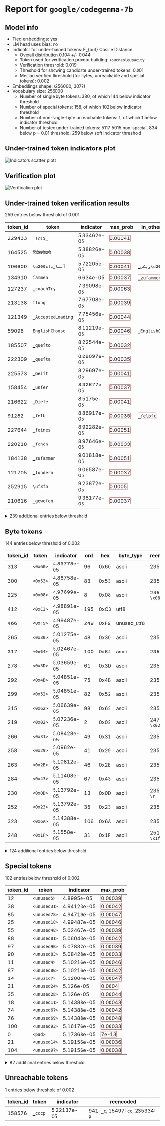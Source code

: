 # Report for `google/codegemma-7b`

## Model info

* Tied embeddings: yes
* LM head uses bias: no
* Indicator for under-trained tokens: E_{out} Cosine Distance
  * Overall distribution 0.104 +/- 0.044
  * Token used for verification prompt building: `TouchableOpacity`
  * Verification threshold: 0.019
  * Threshold for showing candidate under-trained tokens: 0.001
  * Median verified threshold (for bytes, unreachable and special tokens): 0.002
* Embeddings shape: (256000, 3072)
* Vocabulary size: 256000
  * Number of single byte tokens: 380, of which 144 below indicator threshold
  * Number of special tokens: 158, of which 102 below indicator threshold
  * Number of non-single-byte unreachable tokens: 1, of which 1 below indicator threshold
  * Number of tested under-trained tokens: 5117, 5015 non-special, 834 below p = 0.01 threshold, 259 below soft indicator threshold

## Under-trained token indicators plot
![Indicators scatter plots](../indicators_pairplot_byid/google_codegemma_7b.png)

## Verification plot
![Verification plot](../verifications_scatterplot/google_codegemma_7b.png)

## Under-trained token verification results
259 entries below threshold of 0.001

|   token_id | token                        |   indicator | max_prob                                                         | in_other_tokens                                                                |
|------------|------------------------------|-------------|------------------------------------------------------------------|--------------------------------------------------------------------------------|
|     229433 | ````` ^(@)$_ `````           | 5.33462e-05 | <span style='border: 1px solid rgb(169, 68, 66);'>0.00041</span> |                                                                                |
|     164525 | ````` हिंदीखरीदारी `````           | 5.38826e-05 | <span style='border: 1px solid rgb(169, 68, 66);'>0.00038</span> |                                                                                |
|     196609 | ````` \u200cآمباردا `````    | 5.72205e-05 | <span style='border: 1px solid rgb(169, 68, 66);'>0.00041</span> | ````` ▁ویکی\u200cآمباردا `````                                                 |
|     134910 | ````` ſammen `````           | 6.634e-05   | <span style='border: 1px solid rgb(169, 68, 66);'>0.00037</span> | <span style='border: 1px solid rgb(169, 68, 66);'>````` ▁zuſammen `````</span> |
|     127237 | ````` ▁coachTry `````        | 7.39098e-05 | <span style='border: 1px solid rgb(169, 68, 66);'>0.00063</span> |                                                                                |
|     213138 | ````` ſſung `````            | 7.67708e-05 | <span style='border: 1px solid rgb(169, 68, 66);'>0.00039</span> |                                                                                |
|     121349 | ````` ▁AcceptedLoading ````` | 7.75456e-05 | <span style='border: 1px solid rgb(169, 68, 66);'>0.00044</span> |                                                                                |
|      59098 | ````` EnglishChoose `````    | 8.11219e-05 | <span style='border: 1px solid rgb(169, 68, 66);'>0.00046</span> | ````` ▁EnglishChoose `````                                                     |
|     185507 | ````` ▁queſto `````          | 8.22544e-05 | <span style='border: 1px solid rgb(169, 68, 66);'>0.00032</span> |                                                                                |
|     222309 | ````` ▁queſta `````          | 8.29697e-05 | <span style='border: 1px solid rgb(169, 68, 66);'>0.00035</span> |                                                                                |
|     225573 | ````` ▁Geiſt `````           | 8.29697e-05 | <span style='border: 1px solid rgb(169, 68, 66);'>0.00041</span> |                                                                                |
|     158454 | ````` ▁unſer `````           | 8.32677e-05 | <span style='border: 1px solid rgb(169, 68, 66);'>0.00037</span> |                                                                                |
|     216622 | ````` ▁Dieſe `````           | 8.5175e-05  | <span style='border: 1px solid rgb(169, 68, 66);'>0.00041</span> |                                                                                |
|      91282 | ````` ▁ſelb `````            | 8.86917e-05 | <span style='border: 1px solid rgb(169, 68, 66);'>0.00035</span> | <span style='border: 1px solid rgb(169, 68, 66);'>````` ▁ſelbſt `````</span>   |
|     227644 | ````` ▁ſeines `````          | 8.92282e-05 | <span style='border: 1px solid rgb(169, 68, 66);'>0.00051</span> |                                                                                |
|     220218 | ````` ▁ſehen `````           | 8.97646e-05 | <span style='border: 1px solid rgb(169, 68, 66);'>0.00033</span> |                                                                                |
|     184138 | ````` ▁zuſammen `````        | 9.01818e-05 | <span style='border: 1px solid rgb(169, 68, 66);'>0.00051</span> |                                                                                |
|     121705 | ````` ▁ſondern `````         | 9.06587e-05 | <span style='border: 1px solid rgb(169, 68, 66);'>0.00037</span> |                                                                                |
|     252915 | ````` \uf3f5 `````           | 9.23872e-05 | <span style='border: 1px solid rgb(169, 68, 66);'>0.0005</span>  |                                                                                |
|     210616 | ````` ▁geweſen `````         | 9.38177e-05 | <span style='border: 1px solid rgb(169, 68, 66);'>0.00037</span> |                                                                                |
<details><summary>239 additional entries below threshold</summary>

|   token_id | token                        |   indicator | max_prob                                                         | in_other_tokens                                                                                                                                                                                                                                                                                                        |
|------------|------------------------------|-------------|------------------------------------------------------------------|------------------------------------------------------------------------------------------------------------------------------------------------------------------------------------------------------------------------------------------------------------------------------------------------------------------------|
|     255245 | ````` \uf3cc `````           | 9.41753e-05 | <span style='border: 1px solid rgb(169, 68, 66);'>0.0005</span>  |                                                                                                                                                                                                                                                                                                                        |
|     161080 | ````` ▁ſeyn `````            | 0.000103295 | <span style='border: 1px solid rgb(169, 68, 66);'>0.00041</span> |                                                                                                                                                                                                                                                                                                                        |
|     230983 | ````` ▁wiſſen `````          | 0.000107765 | <span style='border: 1px solid rgb(169, 68, 66);'>0.00037</span> |                                                                                                                                                                                                                                                                                                                        |
|     123984 | ````` ▁ſeinen `````          | 0.000122726 | <span style='border: 1px solid rgb(169, 68, 66);'>0.0005</span>  |                                                                                                                                                                                                                                                                                                                        |
|     192547 | ````` ▁erſten `````          | 0.000123262 | <span style='border: 1px solid rgb(169, 68, 66);'>0.00042</span> |                                                                                                                                                                                                                                                                                                                        |
|     174176 | ````` ▁ſoll `````            | 0.000125945 | <span style='border: 1px solid rgb(169, 68, 66);'>0.00055</span> |                                                                                                                                                                                                                                                                                                                        |
|     203019 | ````` ▁daſs `````            | 0.000127614 | <span style='border: 1px solid rgb(169, 68, 66);'>0.0005</span>  |                                                                                                                                                                                                                                                                                                                        |
|     148617 | ````` ▁deſſen `````          | 0.000129461 | <span style='border: 1px solid rgb(169, 68, 66);'>0.00037</span> |                                                                                                                                                                                                                                                                                                                        |
|     113990 | ````` ▁ſehr `````            | 0.000136435 | <span style='border: 1px solid rgb(169, 68, 66);'>0.00043</span> |                                                                                                                                                                                                                                                                                                                        |
|     143114 | ````` ▁ſeinem `````          | 0.000140607 | <span style='border: 1px solid rgb(169, 68, 66);'>0.00046</span> |                                                                                                                                                                                                                                                                                                                        |
|     151521 | ````` ▁müſſen `````          | 0.000141859 | <span style='border: 1px solid rgb(169, 68, 66);'>0.00039</span> |                                                                                                                                                                                                                                                                                                                        |
|     254455 | ````` \ued90 `````           | 0.000142813 | <span style='border: 1px solid rgb(169, 68, 66);'>0.00065</span> |                                                                                                                                                                                                                                                                                                                        |
|     254175 | ````` 𐁘 `````                | 0.000143409 | <span style='border: 1px solid rgb(169, 68, 66);'>0.00054</span> |                                                                                                                                                                                                                                                                                                                        |
|     153473 | ````` ▁Menſchen `````        | 0.000144064 | <span style='border: 1px solid rgb(169, 68, 66);'>0.00057</span> |                                                                                                                                                                                                                                                                                                                        |
|     173899 | ````` ▁メンテナ `````        | 0.000145495 | <span style='border: 1px solid rgb(169, 68, 66);'>0.00047</span> | ````` ▁メンテナンス `````                                                                                                                                                                                                                                                                                              |
|     123221 | ````` >\<^ `````             | 0.000145912 | <span style='border: 1px solid rgb(169, 68, 66);'>0.00051</span> |                                                                                                                                                                                                                                                                                                                        |
|      42380 | ````` ▁stockbild `````       | 0.000146747 | <span style='border: 1px solid rgb(169, 68, 66);'>0.00061</span> | <span style='border: 1px solid rgb(169, 68, 66);'>````` ▁stockbilder `````</span>                                                                                                                                                                                                                                      |
|     193385 | ````` iſen `````             | 0.000151336 | <span style='border: 1px solid rgb(169, 68, 66);'>0.00032</span> |                                                                                                                                                                                                                                                                                                                        |
|     255011 | ````` 𓇠 `````                | 0.000153184 | <span style='border: 1px solid rgb(169, 68, 66);'>0.00063</span> |                                                                                                                                                                                                                                                                                                                        |
|     195121 | ````` ▁Waſſer `````          | 0.000155449 | <span style='border: 1px solid rgb(169, 68, 66);'>0.00038</span> |                                                                                                                                                                                                                                                                                                                        |
|     224365 | ````` ikusbot `````          | 0.000155807 | <span style='border: 1px solid rgb(169, 68, 66);'>0.00041</span> | <span style='border: 1px solid rgb(255, 145, 0);'>````` haikusbot `````</span>                                                                                                                                                                                                                                         |
|     254350 | ````` \uf5ce `````           | 0.000155985 | <span style='border: 1px solid rgb(169, 68, 66);'>0.00077</span> |                                                                                                                                                                                                                                                                                                                        |
|     151848 | ````` ▁ſei `````             | 0.000158429 | <span style='border: 1px solid rgb(169, 68, 66);'>0.00034</span> | <span style='border: 1px solid rgb(169, 68, 66);'>````` ▁ſeines `````</span>                                                                                                                                                                                                                                           |
|     143473 | ````` )$_. `````             | 0.00015986  | <span style='border: 1px solid rgb(169, 68, 66);'>0.0005</span>  |                                                                                                                                                                                                                                                                                                                        |
|     233201 | ````` ▁Weiſe `````           | 0.000163913 | <span style='border: 1px solid rgb(169, 68, 66);'>0.00043</span> |                                                                                                                                                                                                                                                                                                                        |
|     167982 | ````` ▁stockfotografie ````` | 0.000165462 | <span style='border: 1px solid rgb(169, 68, 66);'>0.00034</span> |                                                                                                                                                                                                                                                                                                                        |
|     128625 | ````` ▁dieſem `````          | 0.000167489 | <span style='border: 1px solid rgb(169, 68, 66);'>0.00039</span> |                                                                                                                                                                                                                                                                                                                        |
|     254071 | ````` \uef5a `````           | 0.000168681 | <span style='border: 1px solid rgb(169, 68, 66);'>0.00076</span> |                                                                                                                                                                                                                                                                                                                        |
|     153064 | ````` ▁stockbilder `````     | 0.000170112 | <span style='border: 1px solid rgb(169, 68, 66);'>0.00042</span> |                                                                                                                                                                                                                                                                                                                        |
|     109547 | ````` ▁ſchon `````           | 0.000171363 | <span style='border: 1px solid rgb(169, 68, 66);'>0.00031</span> |                                                                                                                                                                                                                                                                                                                        |
|      96098 | ````` ▁ſelbſt `````          | 0.000176013 | <span style='border: 1px solid rgb(169, 68, 66);'>0.0004</span>  |                                                                                                                                                                                                                                                                                                                        |
|     232866 | ````` ▁stiefe `````          | 0.000176787 | <span style='border: 1px solid rgb(169, 68, 66);'>0.00045</span> |                                                                                                                                                                                                                                                                                                                        |
|      45971 | ````` ▁linkCC `````          | 0.00018084  | <span style='border: 1px solid rgb(169, 68, 66);'>0.0008</span>  |                                                                                                                                                                                                                                                                                                                        |
|     255807 | ````` 𝆣 `````                | 0.000182271 | <span style='border: 1px solid rgb(169, 68, 66);'>0.00039</span> |                                                                                                                                                                                                                                                                                                                        |
|      97619 | ````` ▁ſeiner `````          | 0.000183225 | <span style='border: 1px solid rgb(169, 68, 66);'>0.00041</span> |                                                                                                                                                                                                                                                                                                                        |
|     195351 | ````` niſſe `````            | 0.000186503 | <span style='border: 1px solid rgb(169, 68, 66);'>0.00039</span> |                                                                                                                                                                                                                                                                                                                        |
|     123190 | ````` ſelben `````           | 0.000188887 | <span style='border: 1px solid rgb(169, 68, 66);'>0.00039</span> |                                                                                                                                                                                                                                                                                                                        |
|     202616 | ````` ▁erſt `````            | 0.000191152 | <span style='border: 1px solid rgb(169, 68, 66);'>0.00033</span> |                                                                                                                                                                                                                                                                                                                        |
|     254591 | ````` \u0e72 `````           | 0.000191629 | <span style='border: 1px solid rgb(169, 68, 66);'>0.00047</span> |                                                                                                                                                                                                                                                                                                                        |
|     254908 | ````` 𖧹 `````                | 0.000195503 | <span style='border: 1px solid rgb(169, 68, 66);'>0.00093</span> |                                                                                                                                                                                                                                                                                                                        |
|     172465 | ````` iſche `````            | 0.000196278 | <span style='border: 1px solid rgb(169, 68, 66);'>0.00039</span> | <span style='border: 1px solid rgb(169, 68, 66);'>````` ▁zwiſchen `````</span>                                                                                                                                                                                                                                         |
|     255645 | ````` \uef0e `````           | 0.000199676 | <span style='border: 1px solid rgb(169, 68, 66);'>0.00097</span> |                                                                                                                                                                                                                                                                                                                        |
|     159234 | ````` ſehen `````            | 0.000200033 | <span style='border: 1px solid rgb(169, 68, 66);'>0.00056</span> | <span style='border: 1px solid rgb(169, 68, 66);'>````` ▁ſehen `````</span>                                                                                                                                                                                                                                            |
|     136616 | ````` ▁verſch `````          | 0.000207007 | <span style='border: 1px solid rgb(169, 68, 66);'>0.00034</span> |                                                                                                                                                                                                                                                                                                                        |
|      75807 | ````` ▁dieſe `````           | 0.000207543 | <span style='border: 1px solid rgb(169, 68, 66);'>0.00032</span> | <span style='border: 1px solid rgb(169, 68, 66);'>````` ▁dieſer `````</span>, <span style='border: 1px solid rgb(169, 68, 66);'>````` ▁dieſes `````</span>, <span style='border: 1px solid rgb(169, 68, 66);'>````` ▁dieſem `````</span>, <span style='border: 1px solid rgb(169, 68, 66);'>````` ▁dieſen `````</span> |
|     167630 | ````` ▁PeEn `````            | 0.000211477 | <span style='border: 1px solid rgb(169, 68, 66);'>0.00047</span> | ````` ▁PeEnEo `````                                                                                                                                                                                                                                                                                                    |
|     255267 | ````` \u0e63 `````           | 0.000211477 | <span style='border: 1px solid rgb(169, 68, 66);'>0.0005</span>  |                                                                                                                                                                                                                                                                                                                        |
|     125919 | ````` Билгалда `````         | 0.000212669 | <span style='border: 1px solid rgb(169, 68, 66);'>0.00049</span> | ````` Билгалдахарш `````                                                                                                                                                                                                                                                                                               |
|       2873 | ````` ICTOGRAM `````         | 0.000216663 | <span style='border: 1px solid rgb(169, 68, 66);'>0.00044</span> | <span style='border: 1px solid rgb(40, 167, 69);'>````` ▁PICTOGRAM `````</span>, ````` PICTOGRAM `````                                                                                                                                                                                                                 |
|     254944 | ````` ⪜ `````                | 0.000219047 | <span style='border: 1px solid rgb(169, 68, 66);'>0.001</span>   |                                                                                                                                                                                                                                                                                                                        |
|     199696 | ````` ſicht `````            | 0.000219405 | <span style='border: 1px solid rgb(169, 68, 66);'>0.00036</span> |                                                                                                                                                                                                                                                                                                                        |
|     135639 | ````` ▁dieſen `````          | 0.000221372 | <span style='border: 1px solid rgb(169, 68, 66);'>0.00045</span> |                                                                                                                                                                                                                                                                                                                        |
|     255510 | ````` \ue51e `````           | 0.000222564 | <span style='border: 1px solid rgb(169, 68, 66);'>0.00061</span> |                                                                                                                                                                                                                                                                                                                        |
|     253034 | ````` \uf7a0 `````           | 0.000223279 | <span style='border: 1px solid rgb(169, 68, 66);'>0.00043</span> |                                                                                                                                                                                                                                                                                                                        |
|     208438 | ````` ▁ſuo `````             | 0.000227094 | <span style='border: 1px solid rgb(169, 68, 66);'>0.00072</span> |                                                                                                                                                                                                                                                                                                                        |
|     155980 | ````` ▁beſch `````           | 0.000231504 | <span style='border: 1px solid rgb(169, 68, 66);'>0.00065</span> |                                                                                                                                                                                                                                                                                                                        |
|     255154 | ````` ᦶ `````                | 0.000235736 | <span style='border: 1px solid rgb(169, 68, 66);'>0.00093</span> |                                                                                                                                                                                                                                                                                                                        |
|     255647 | ````` \uf35e `````           | 0.000237942 | <span style='border: 1px solid rgb(169, 68, 66);'>0.00046</span> |                                                                                                                                                                                                                                                                                                                        |
|      89379 | ````` ▁ſeine `````           | 0.00023824  | <span style='border: 1px solid rgb(169, 68, 66);'>0.00036</span> | <span style='border: 1px solid rgb(169, 68, 66);'>````` ▁ſeiner `````</span>, <span style='border: 1px solid rgb(169, 68, 66);'>````` ▁ſeinen `````</span>, <span style='border: 1px solid rgb(169, 68, 66);'>````` ▁ſeinem `````</span>, <span style='border: 1px solid rgb(169, 68, 66);'>````` ▁ſeines `````</span> |
|     255122 | ````` \uf540 `````           | 0.000238776 | <span style='border: 1px solid rgb(169, 68, 66);'>0.00087</span> |                                                                                                                                                                                                                                                                                                                        |
|     255849 | ````` ⏔ `````                | 0.000241101 | <span style='border: 1px solid rgb(255, 145, 0);'>0.0011</span>  |                                                                                                                                                                                                                                                                                                                        |
|     208306 | ````` ▁beſte `````           | 0.000241697 | <span style='border: 1px solid rgb(169, 68, 66);'>0.0005</span>  |                                                                                                                                                                                                                                                                                                                        |
|     250800 | ````` \u0ba1 `````           | 0.000243902 | <span style='border: 1px solid rgb(169, 68, 66);'>0.0005</span>  |                                                                                                                                                                                                                                                                                                                        |
|     251499 | ````` ྑ `````                 | 0.00024581  | <span style='border: 1px solid rgb(169, 68, 66);'>0.00093</span> |                                                                                                                                                                                                                                                                                                                        |
|     206857 | ````` ▁tartalo `````         | 0.000246823 | <span style='border: 1px solid rgb(169, 68, 66);'>0.00045</span> | ````` ▁tartalomajánló `````                                                                                                                                                                                                                                                                                            |
|     255795 | ````` \uec4c `````           | 0.000252128 | <span style='border: 1px solid rgb(169, 68, 66);'>0.00069</span> |                                                                                                                                                                                                                                                                                                                        |
|     254885 | ````` ꎬ `````               | 0.0002563   | <span style='border: 1px solid rgb(169, 68, 66);'>0.00078</span> |                                                                                                                                                                                                                                                                                                                        |
|     118456 | ````` ロウィン `````         | 0.000258029 | <span style='border: 1px solid rgb(169, 68, 66);'>0.00037</span> | ````` ハロウィン `````, ````` ▁ハロウィン `````                                                                                                                                                                                                                                                                        |
|     108162 | ````` 久しぶ `````           | 0.000259101 | <span style='border: 1px solid rgb(169, 68, 66);'>0.00033</span> | ````` 久しぶりに `````, ````` 久しぶり `````, ````` 久しぶりの `````                                                                                                                                                                                                                                                   |
|     177069 | ````` ▁티즈 `````            | 0.000260115 | <span style='border: 1px solid rgb(169, 68, 66);'>0.00088</span> |                                                                                                                                                                                                                                                                                                                        |
|     225539 | ````` isGridAdvEx `````      | 0.000263393 | <span style='border: 1px solid rgb(169, 68, 66);'>0.00059</span> |                                                                                                                                                                                                                                                                                                                        |
|     253613 | ````` \U000e0041 `````       | 0.000275612 | <span style='border: 1px solid rgb(255, 145, 0);'>0.0017</span>  |                                                                                                                                                                                                                                                                                                                        |
|     171300 | ````` rbrakk `````           | 0.000284612 | <span style='border: 1px solid rgb(255, 145, 0);'>0.0018</span>  |                                                                                                                                                                                                                                                                                                                        |
|     120213 | ````` iſchen `````           | 0.000284791 | <span style='border: 1px solid rgb(169, 68, 66);'>0.00062</span> | <span style='border: 1px solid rgb(169, 68, 66);'>````` ▁zwiſchen `````</span>                                                                                                                                                                                                                                         |
|      88138 | ````` ſchaft `````           | 0.00028646  | <span style='border: 1px solid rgb(169, 68, 66);'>0.00036</span> |                                                                                                                                                                                                                                                                                                                        |
|     198203 | ````` ▁zwiſchen `````        | 0.000286579 | <span style='border: 1px solid rgb(169, 68, 66);'>0.00035</span> |                                                                                                                                                                                                                                                                                                                        |
|     252631 | ````` \uf51a `````           | 0.000288665 | <span style='border: 1px solid rgb(255, 145, 0);'>0.0011</span>  |                                                                                                                                                                                                                                                                                                                        |
|     114402 | ````` ▁Geſch `````           | 0.00029093  | <span style='border: 1px solid rgb(169, 68, 66);'>0.00057</span> |                                                                                                                                                                                                                                                                                                                        |
|      80527 | ````` ▁dieſer `````          | 0.000291049 | <span style='border: 1px solid rgb(169, 68, 66);'>0.00023</span> |                                                                                                                                                                                                                                                                                                                        |
|     128951 | ````` ▁laſſen `````          | 0.000295281 | <span style='border: 1px solid rgb(169, 68, 66);'>0.00037</span> |                                                                                                                                                                                                                                                                                                                        |
|     200906 | ````` ▁ſua `````             | 0.000299692 | <span style='border: 1px solid rgb(169, 68, 66);'>0.0007</span>  |                                                                                                                                                                                                                                                                                                                        |
|     255242 | ````` \ue6f0 `````           | 0.000322819 | <span style='border: 1px solid rgb(169, 68, 66);'>0.00084</span> |                                                                                                                                                                                                                                                                                                                        |
|     171654 | ````` lbrakk `````           | 0.000323534 | <span style='border: 1px solid rgb(255, 145, 0);'>0.0017</span>  |                                                                                                                                                                                                                                                                                                                        |
|     254456 | ````` \uefa6 `````           | 0.000326395 | <span style='border: 1px solid rgb(169, 68, 66);'>0.00056</span> |                                                                                                                                                                                                                                                                                                                        |
|     214340 | ````` ▁パンチラ `````        | 0.000329971 | <span style='border: 1px solid rgb(169, 68, 66);'>0.00054</span> |                                                                                                                                                                                                                                                                                                                        |
|     181784 | ````` ▁་་ `````              | 0.000331998 | <span style='border: 1px solid rgb(169, 68, 66);'>0.00044</span> |                                                                                                                                                                                                                                                                                                                        |
|     254549 | ````` ꊥ `````               | 0.000342607 | <span style='border: 1px solid rgb(169, 68, 66);'>0.00042</span> |                                                                                                                                                                                                                                                                                                                        |
|     255420 | ````` ⸏ `````                | 0.000347137 | <span style='border: 1px solid rgb(255, 145, 0);'>0.0012</span>  |                                                                                                                                                                                                                                                                                                                        |
|     255279 | ````` ᦵ `````                | 0.000349283 | <span style='border: 1px solid rgb(255, 145, 0);'>0.0024</span>  |                                                                                                                                                                                                                                                                                                                        |
|     251525 | ````` \ueae4 `````           | 0.000352442 | <span style='border: 1px solid rgb(169, 68, 66);'>0.00064</span> |                                                                                                                                                                                                                                                                                                                        |
|     253441 | ````` \ue984 `````           | 0.00035584  | <span style='border: 1px solid rgb(255, 145, 0);'>0.0015</span>  |                                                                                                                                                                                                                                                                                                                        |
|     254258 | ````` \ue5d0 `````           | 0.000359654 | <span style='border: 1px solid rgb(255, 145, 0);'>0.0024</span>  |                                                                                                                                                                                                                                                                                                                        |
|     255790 | ````` \ue734 `````           | 0.000364721 | <span style='border: 1px solid rgb(255, 145, 0);'>0.0034</span>  |                                                                                                                                                                                                                                                                                                                        |
|     253247 | ````` ྻ `````                 | 0.000369549 | <span style='border: 1px solid rgb(255, 145, 0);'>0.0018</span>  |                                                                                                                                                                                                                                                                                                                        |
|     169039 | ````` ▁ſche `````            | 0.000375509 | <span style='border: 1px solid rgb(169, 68, 66);'>0.00072</span> |                                                                                                                                                                                                                                                                                                                        |
|     252436 | ````` ᅝ `````               | 0.000377715 | <span style='border: 1px solid rgb(255, 145, 0);'>0.0014</span>  |                                                                                                                                                                                                                                                                                                                        |
|     254686 | ````` 𑄮 `````                 | 0.000397742 | <span style='border: 1px solid rgb(251, 189, 8);'>0.014</span>   |                                                                                                                                                                                                                                                                                                                        |
|     252790 | ````` ﮢ `````                | 0.000400186 | <span style='border: 1px solid rgb(255, 145, 0);'>0.0028</span>  |                                                                                                                                                                                                                                                                                                                        |
|     150747 | ````` ſcher `````            | 0.000401437 | <span style='border: 1px solid rgb(169, 68, 66);'>0.00066</span> |                                                                                                                                                                                                                                                                                                                        |
|     207398 | ````` ▁plufieurs `````       | 0.000404358 | <span style='border: 1px solid rgb(169, 68, 66);'>0.00061</span> |                                                                                                                                                                                                                                                                                                                        |
|     255271 | ````` ྴ `````                 | 0.000405133 | <span style='border: 1px solid rgb(255, 145, 0);'>0.0016</span>  |                                                                                                                                                                                                                                                                                                                        |
|     253030 | ````` 콯 `````               | 0.000405729 | <span style='border: 1px solid rgb(169, 68, 66);'>0.00034</span> |                                                                                                                                                                                                                                                                                                                        |
|     254566 | ````` \ue776 `````           | 0.000413954 | <span style='border: 1px solid rgb(255, 145, 0);'>0.0026</span>  |                                                                                                                                                                                                                                                                                                                        |
|      68314 | ````` ▁例证 `````            | 0.000421643 | <span style='border: 1px solid rgb(169, 68, 66);'>0.00069</span> |                                                                                                                                                                                                                                                                                                                        |
|     167294 | ````` ▁GoogleContinue `````  | 0.000425756 | <span style='border: 1px solid rgb(255, 145, 0);'>0.0016</span>  |                                                                                                                                                                                                                                                                                                                        |
|     255705 | ````` 䊐 `````               | 0.000433445 | <span style='border: 1px solid rgb(169, 68, 66);'>0.00059</span> |                                                                                                                                                                                                                                                                                                                        |
|     209936 | ````` ▁展板 `````            | 0.00043422  | <span style='border: 1px solid rgb(255, 145, 0);'>0.0013</span>  |                                                                                                                                                                                                                                                                                                                        |
|     255379 | ````` \uf2ba `````           | 0.000443161 | <span style='border: 1px solid rgb(255, 145, 0);'>0.0011</span>  |                                                                                                                                                                                                                                                                                                                        |
|     253828 | ````` ꪼ `````                | 0.000446856 | <span style='border: 1px solid rgb(169, 68, 66);'>0.00042</span> |                                                                                                                                                                                                                                                                                                                        |
|     152266 | ````` ▁imagui `````          | 0.000448346 | <span style='border: 1px solid rgb(169, 68, 66);'>0.00092</span> |                                                                                                                                                                                                                                                                                                                        |
|     253758 | ````` ﭥ `````                | 0.000448406 | <span style='border: 1px solid rgb(255, 145, 0);'>0.003</span>   |                                                                                                                                                                                                                                                                                                                        |
|     249717 | ````` ༞ `````                | 0.000449479 | <span style='border: 1px solid rgb(255, 145, 0);'>0.0013</span>  |                                                                                                                                                                                                                                                                                                                        |
|     253510 | ````` \uec1d `````           | 0.000449836 | <span style='border: 1px solid rgb(169, 68, 66);'>0.00047</span> |                                                                                                                                                                                                                                                                                                                        |
|     220260 | ````` ▁beſti `````           | 0.000458598 | <span style='border: 1px solid rgb(169, 68, 66);'>0.00029</span> |                                                                                                                                                                                                                                                                                                                        |
|     253523 | ````` \U000900b0 `````       | 0.000458777 | <span style='border: 1px solid rgb(255, 145, 0);'>0.001</span>   |                                                                                                                                                                                                                                                                                                                        |
|     255123 | ````` 𑄥 `````                | 0.000458956 | <span style='border: 1px solid rgb(251, 189, 8);'>0.014</span>   |                                                                                                                                                                                                                                                                                                                        |
|     254486 | ````` ᆤ `````                 | 0.000460088 | <span style='border: 1px solid rgb(169, 68, 66);'>0.0007</span>  |                                                                                                                                                                                                                                                                                                                        |
|     255806 | ````` 𑄠 `````                | 0.000461161 | <span style='border: 1px solid rgb(255, 145, 0);'>0.0085</span>  |                                                                                                                                                                                                                                                                                                                        |
|     205674 | ````` нгред `````            | 0.000469267 | <span style='border: 1px solid rgb(255, 145, 0);'>0.001</span>   | ````` нгредіє `````, ````` нгредієнти `````                                                                                                                                                                                                                                                                            |
|     220916 | ````` ▁vooz `````            | 0.000470042 | <span style='border: 1px solid rgb(169, 68, 66);'>0.0004</span>  |                                                                                                                                                                                                                                                                                                                        |
|     182427 | ````` )$_, `````             | 0.000473917 | <span style='border: 1px solid rgb(255, 145, 0);'>0.0014</span>  |                                                                                                                                                                                                                                                                                                                        |
|     252858 | ````` ྋ `````                | 0.000474215 | <span style='border: 1px solid rgb(255, 145, 0);'>0.0022</span>  |                                                                                                                                                                                                                                                                                                                        |
|     225065 | ````` bildtitel `````        | 0.000480175 | <span style='border: 1px solid rgb(169, 68, 66);'>0.00099</span> |                                                                                                                                                                                                                                                                                                                        |
|     250433 | ````` 㜵 `````               | 0.000481844 | <span style='border: 1px solid rgb(169, 68, 66);'>0.00047</span> |                                                                                                                                                                                                                                                                                                                        |
|     255248 | ````` 𐑥 `````                | 0.000482202 | <span style='border: 1px solid rgb(255, 145, 0);'>0.0043</span>  |                                                                                                                                                                                                                                                                                                                        |
|     253027 | ````` 쎲 `````               | 0.000490725 | <span style='border: 1px solid rgb(169, 68, 66);'>0.00038</span> |                                                                                                                                                                                                                                                                                                                        |
|     253927 | ````` ᦺ `````                | 0.000492513 | <span style='border: 1px solid rgb(169, 68, 66);'>0.0005</span>  |                                                                                                                                                                                                                                                                                                                        |
|     255955 | ````` \ue6ec `````           | 0.000492632 | <span style='border: 1px solid rgb(169, 68, 66);'>0.00083</span> |                                                                                                                                                                                                                                                                                                                        |
|     116882 | ````` ▁geſch `````           | 0.000492692 | <span style='border: 1px solid rgb(169, 68, 66);'>0.00041</span> |                                                                                                                                                                                                                                                                                                                        |
|     187776 | ````` ▁Verſ `````            | 0.000500202 | <span style='border: 1px solid rgb(169, 68, 66);'>0.00052</span> |                                                                                                                                                                                                                                                                                                                        |
|     254349 | ````` \uf412 `````           | 0.000504732 | <span style='border: 1px solid rgb(255, 145, 0);'>0.0053</span>  |                                                                                                                                                                                                                                                                                                                        |
|     255517 | ````` 𑄝 `````                | 0.00051713  | <span style='border: 1px solid rgb(251, 189, 8);'>0.042</span>   |                                                                                                                                                                                                                                                                                                                        |
|     253926 | ````` ᥀ `````                | 0.000518322 | <span style='border: 1px solid rgb(169, 68, 66);'>0.00071</span> |                                                                                                                                                                                                                                                                                                                        |
|     254574 | ````` 𖡻 `````                | 0.000521541 | <span style='border: 1px solid rgb(169, 68, 66);'>0.00037</span> |                                                                                                                                                                                                                                                                                                                        |
|     255792 | ````` \ue762 `````           | 0.000522673 | <span style='border: 1px solid rgb(255, 145, 0);'>0.0097</span>  |                                                                                                                                                                                                                                                                                                                        |
|     253904 | ````` 𑄣 `````                | 0.000530243 | <span style='border: 1px solid rgb(251, 189, 8);'>0.03</span>    |                                                                                                                                                                                                                                                                                                                        |
|     255380 | ````` \uf8e0 `````           | 0.000531971 | <span style='border: 1px solid rgb(255, 145, 0);'>0.0032</span>  |                                                                                                                                                                                                                                                                                                                        |
|     255124 | ````` 𑄪 `````                 | 0.000533938 | <span style='border: 1px solid rgb(251, 189, 8);'>0.04</span>    |                                                                                                                                                                                                                                                                                                                        |
|     253326 | ````` ྚ `````                 | 0.00053668  | <span style='border: 1px solid rgb(255, 145, 0);'>0.0042</span>  |                                                                                                                                                                                                                                                                                                                        |
|      72920 | ````` ▁ſind `````            | 0.000537097 | <span style='border: 1px solid rgb(169, 68, 66);'>0.00062</span> |                                                                                                                                                                                                                                                                                                                        |
|     254565 | ````` \ue67b `````           | 0.000541568 | <span style='border: 1px solid rgb(255, 145, 0);'>0.0028</span>  |                                                                                                                                                                                                                                                                                                                        |
|     255376 | ````` \ueb9a `````           | 0.000542223 | <span style='border: 1px solid rgb(255, 145, 0);'>0.0013</span>  |                                                                                                                                                                                                                                                                                                                        |
|     254600 | ````` ⅏ `````                | 0.000548542 | <span style='border: 1px solid rgb(255, 145, 0);'>0.0064</span>  |                                                                                                                                                                                                                                                                                                                        |
|     251632 | ````` 𑄨 `````                 | 0.000549674 | <span style='border: 1px solid rgb(251, 189, 8);'>0.045</span>   |                                                                                                                                                                                                                                                                                                                        |
|     255814 | ````` 𞤑 `````                | 0.000553846 | <span style='border: 1px solid rgb(255, 145, 0);'>0.0016</span>  |                                                                                                                                                                                                                                                                                                                        |
|      64069 | ````` ディネート `````       | 0.000560284 | <span style='border: 1px solid rgb(169, 68, 66);'>0.00068</span> | <span style='border: 1px solid rgb(40, 167, 69);'>````` ▁コーディネート `````</span>, ````` コーディネート `````                                                                                                                                                                                                       |
|     195112 | ````` ▁好文分享 `````        | 0.000562727 | <span style='border: 1px solid rgb(255, 145, 0);'>0.0014</span>  |                                                                                                                                                                                                                                                                                                                        |
|     251560 | ````` \ue978 `````           | 0.000565708 | <span style='border: 1px solid rgb(251, 189, 8);'>0.012</span>   |                                                                                                                                                                                                                                                                                                                        |
|     176775 | ````` ▁盗撮 `````            | 0.000566781 | <span style='border: 1px solid rgb(255, 145, 0);'>0.0015</span>  |                                                                                                                                                                                                                                                                                                                        |
|     254482 | ````` \u0bab `````           | 0.000567257 | <span style='border: 1px solid rgb(169, 68, 66);'>0.00054</span> |                                                                                                                                                                                                                                                                                                                        |
|     159995 | ````` ▁剪影 `````            | 0.000569046 | <span style='border: 1px solid rgb(255, 145, 0);'>0.001</span>   |                                                                                                                                                                                                                                                                                                                        |
|      72182 | ````` ▁版税 `````            | 0.00056982  | <span style='border: 1px solid rgb(255, 145, 0);'>0.0015</span>  |                                                                                                                                                                                                                                                                                                                        |
|     254213 | ````` ⸄ `````                | 0.000570416 | <span style='border: 1px solid rgb(255, 145, 0);'>0.0067</span>  |                                                                                                                                                                                                                                                                                                                        |
|     253103 | ````` 𑄚 `````                | 0.000576437 | <span style='border: 1px solid rgb(251, 189, 8);'>0.055</span>   |                                                                                                                                                                                                                                                                                                                        |
|     255275 | ````` ᔢ `````                | 0.000579834 | <span style='border: 1px solid rgb(255, 145, 0);'>0.0021</span>  |                                                                                                                                                                                                                                                                                                                        |
|     253104 | ````` 𓆱 `````                | 0.00058198  | <span style='border: 1px solid rgb(255, 145, 0);'>0.0024</span>  |                                                                                                                                                                                                                                                                                                                        |
|     249784 | ````` ܞ `````                | 0.000586271 | <span style='border: 1px solid rgb(255, 145, 0);'>0.0017</span>  |                                                                                                                                                                                                                                                                                                                        |
|     249361 | ````` ྪ `````                 | 0.000593662 | <span style='border: 1px solid rgb(255, 145, 0);'>0.0028</span>  |                                                                                                                                                                                                                                                                                                                        |
|     252852 | ````` 🜲 `````                | 0.00059402  | <span style='border: 1px solid rgb(255, 145, 0);'>0.0012</span>  |                                                                                                                                                                                                                                                                                                                        |
|     248337 | ````` \uf21d `````           | 0.000595629 | <span style='border: 1px solid rgb(255, 145, 0);'>0.0038</span>  |                                                                                                                                                                                                                                                                                                                        |
|      75991 | ````` ▁indígen `````         | 0.000595808 | <span style='border: 1px solid rgb(169, 68, 66);'>0.00058</span> | ````` ▁indígenas `````, ````` ▁indígena `````                                                                                                                                                                                                                                                                          |
|     172769 | ````` 征詢我 `````           | 0.000595868 | <span style='border: 1px solid rgb(255, 145, 0);'>0.0013</span>  |                                                                                                                                                                                                                                                                                                                        |
|     252567 | ````` ﭔ `````                | 0.000598133 | <span style='border: 1px solid rgb(255, 145, 0);'>0.0075</span>  |                                                                                                                                                                                                                                                                                                                        |
|     254798 | ````` \ufe67 `````           | 0.000598967 | <span style='border: 1px solid rgb(255, 145, 0);'>0.0012</span>  |                                                                                                                                                                                                                                                                                                                        |
|     206788 | ````` majánló `````          | 0.000610769 | <span style='border: 1px solid rgb(255, 145, 0);'>0.0011</span>  | ````` ▁tartalomajánló `````                                                                                                                                                                                                                                                                                            |
|     134830 | ````` 往下閱讀 `````         | 0.000616968 | <span style='border: 1px solid rgb(169, 68, 66);'>0.00094</span> | ````` 請繼續往下閱讀 `````                                                                                                                                                                                                                                                                                             |
|      25269 | ````` NdEx `````             | 0.000624597 | <span style='border: 1px solid rgb(255, 145, 0);'>0.0026</span>  | ````` iNdEx `````, ````` ▁iNdEx `````                                                                                                                                                                                                                                                                                  |
|     171222 | ````` 征詢 `````             | 0.000624597 | <span style='border: 1px solid rgb(169, 68, 66);'>0.0003</span>  | <span style='border: 1px solid rgb(255, 145, 0);'>````` 征詢我 `````</span>                                                                                                                                                                                                                                            |
|     253706 | ````` ᔡ `````                | 0.00062716  | <span style='border: 1px solid rgb(169, 68, 66);'>0.00083</span> |                                                                                                                                                                                                                                                                                                                        |
|     254076 | ````` 𑄟 `````                | 0.000629663 | <span style='border: 1px solid rgb(251, 189, 8);'>0.05</span>    |                                                                                                                                                                                                                                                                                                                        |
|     196059 | ````` باردا `````            | 0.00063169  | <span style='border: 1px solid rgb(169, 68, 66);'>0.00075</span> | <span style='border: 1px solid rgb(169, 68, 66);'>````` \u200cآمباردا `````</span>, ````` ▁ویکی\u200cآمباردا `````                                                                                                                                                                                                     |
|     252966 | ````` 𝆺 `````                | 0.000635505 | <span style='border: 1px solid rgb(169, 68, 66);'>0.00038</span> |                                                                                                                                                                                                                                                                                                                        |
|     253052 | ````` \u0bc4 `````           | 0.000639737 | <span style='border: 1px solid rgb(169, 68, 66);'>0.00039</span> |                                                                                                                                                                                                                                                                                                                        |
|     254460 | ````` ﮈ `````                | 0.000640333 | <span style='border: 1px solid rgb(255, 145, 0);'>0.0049</span>  |                                                                                                                                                                                                                                                                                                                        |
|     251496 | ````` \u0ba5 `````           | 0.000642717 | <span style='border: 1px solid rgb(169, 68, 66);'>0.00048</span> |                                                                                                                                                                                                                                                                                                                        |
|     248691 | ````` ྰ `````                 | 0.000646532 | <span style='border: 1px solid rgb(169, 68, 66);'>0.00096</span> |                                                                                                                                                                                                                                                                                                                        |
|     141456 | ````` isOraColElement `````  | 0.000647962 | <span style='border: 1px solid rgb(169, 68, 66);'>0.0005</span>  |                                                                                                                                                                                                                                                                                                                        |
|     253187 | ````` ݯ `````                | 0.000648081 | <span style='border: 1px solid rgb(255, 145, 0);'>0.003</span>   |                                                                                                                                                                                                                                                                                                                        |
|     112171 | ````` Diwed `````            | 0.000649452 | <span style='border: 1px solid rgb(169, 68, 66);'>0.00076</span> | ````` Diwedd `````, <span style='border: 1px solid rgb(255, 145, 0);'>````` Diweddar `````</span>, ````` Diweddarwch `````                                                                                                                                                                                             |
|     255663 | ````` \U000f023b `````       | 0.000651777 | <span style='border: 1px solid rgb(255, 145, 0);'>0.0016</span>  |                                                                                                                                                                                                                                                                                                                        |
|     131560 | ````` ▁desmotivaciones ````` | 0.000654697 | <span style='border: 1px solid rgb(255, 145, 0);'>0.0014</span>  |                                                                                                                                                                                                                                                                                                                        |
|     248384 | ````` ྛ `````                 | 0.000655651 | <span style='border: 1px solid rgb(255, 145, 0);'>0.0028</span>  |                                                                                                                                                                                                                                                                                                                        |
|     254114 | ````` ⸅ `````                | 0.000656962 | <span style='border: 1px solid rgb(251, 189, 8);'>0.018</span>   |                                                                                                                                                                                                                                                                                                                        |
|     255953 | ````` \ue65a `````           | 0.000659168 | <span style='border: 1px solid rgb(255, 145, 0);'>0.0053</span>  |                                                                                                                                                                                                                                                                                                                        |
|     254911 | ````` 𞤶 `````                | 0.000659883 | <span style='border: 1px solid rgb(255, 145, 0);'>0.0022</span>  |                                                                                                                                                                                                                                                                                                                        |
|     254075 | ````` 𑄇 `````                | 0.000660419 | <span style='border: 1px solid rgb(251, 189, 8);'>0.027</span>   |                                                                                                                                                                                                                                                                                                                        |
|     140439 | ````` ▁stockfotos `````      | 0.000660539 | <span style='border: 1px solid rgb(255, 145, 0);'>0.0027</span>  |                                                                                                                                                                                                                                                                                                                        |
|     255934 | ````` ꘋ `````                | 0.000660837 | <span style='border: 1px solid rgb(255, 145, 0);'>0.0017</span>  |                                                                                                                                                                                                                                                                                                                        |
|     253841 | ````` 𑄬 `````                 | 0.000679135 | <span style='border: 1px solid rgb(251, 189, 8);'>0.034</span>   |                                                                                                                                                                                                                                                                                                                        |
|     252372 | ````` 𑄢 `````                | 0.000679672 | <span style='border: 1px solid rgb(40, 167, 69);'>0.12</span>    |                                                                                                                                                                                                                                                                                                                        |
|     253901 | ````` \ue676 `````           | 0.000681221 | <span style='border: 1px solid rgb(255, 145, 0);'>0.0032</span>  |                                                                                                                                                                                                                                                                                                                        |
|     255389 | ````` 𞤼 `````                | 0.000682354 | <span style='border: 1px solid rgb(255, 145, 0);'>0.003</span>   |                                                                                                                                                                                                                                                                                                                        |
|     253992 | ````` \ue7b5 `````           | 0.000682712 | <span style='border: 1px solid rgb(255, 145, 0);'>0.0066</span>  |                                                                                                                                                                                                                                                                                                                        |
|     253371 | ````` 龸 `````               | 0.000684977 | <span style='border: 1px solid rgb(255, 145, 0);'>0.0016</span>  |                                                                                                                                                                                                                                                                                                                        |
|     254484 | ````` ༸ `````                | 0.000692546 | <span style='border: 1px solid rgb(255, 145, 0);'>0.0024</span>  |                                                                                                                                                                                                                                                                                                                        |
|     250918 | ````` 䊳 `````               | 0.000697255 | <span style='border: 1px solid rgb(255, 145, 0);'>0.0013</span>  |                                                                                                                                                                                                                                                                                                                        |
|     247641 | ````` ܇ `````                | 0.000697851 | <span style='border: 1px solid rgb(255, 145, 0);'>0.0084</span>  |                                                                                                                                                                                                                                                                                                                        |
|     253511 | ````` \uf563 `````           | 0.000710249 | <span style='border: 1px solid rgb(255, 145, 0);'>0.0023</span>  |                                                                                                                                                                                                                                                                                                                        |
|     136017 | ````` ▁简谱 `````            | 0.000711441 | <span style='border: 1px solid rgb(169, 68, 66);'>0.00084</span> |                                                                                                                                                                                                                                                                                                                        |
|     251670 | ````` ྾ `````                | 0.000712276 | <span style='border: 1px solid rgb(255, 145, 0);'>0.007</span>   |                                                                                                                                                                                                                                                                                                                        |
|     251965 | ````` \u0bc5 `````           | 0.000725448 | <span style='border: 1px solid rgb(169, 68, 66);'>0.00044</span> |                                                                                                                                                                                                                                                                                                                        |
|     255382 | ````` ﮗ `````                | 0.000733137 | <span style='border: 1px solid rgb(255, 145, 0);'>0.0082</span>  |                                                                                                                                                                                                                                                                                                                        |
|     255728 | ````` 琑 `````               | 0.000734329 | <span style='border: 1px solid rgb(169, 68, 66);'>0.00099</span> |                                                                                                                                                                                                                                                                                                                        |
|     248911 | ````` \ue5f1 `````           | 0.000735939 | <span style='border: 1px solid rgb(255, 145, 0);'>0.0016</span>  |                                                                                                                                                                                                                                                                                                                        |
|      35321 | ````` ſchen `````            | 0.000737846 | <span style='border: 1px solid rgb(169, 68, 66);'>0.00069</span> | <span style='border: 1px solid rgb(169, 68, 66);'>````` iſchen `````</span>, <span style='border: 1px solid rgb(169, 68, 66);'>````` ▁Menſchen `````</span>, <span style='border: 1px solid rgb(169, 68, 66);'>````` ▁zwiſchen `````</span>                                                                            |
|     254626 | ````` 䡵 `````               | 0.000748098 | <span style='border: 1px solid rgb(255, 145, 0);'>0.0014</span>  |                                                                                                                                                                                                                                                                                                                        |
|     250185 | ````` ྠ `````                 | 0.000757098 | <span style='border: 1px solid rgb(255, 145, 0);'>0.0047</span>  |                                                                                                                                                                                                                                                                                                                        |
|     254270 | ````` 𞤴 `````                | 0.000760078 | <span style='border: 1px solid rgb(255, 145, 0);'>0.0044</span>  |                                                                                                                                                                                                                                                                                                                        |
|     254573 | ````` 𑄃 `````                | 0.000764251 | <span style='border: 1px solid rgb(251, 189, 8);'>0.042</span>   |                                                                                                                                                                                                                                                                                                                        |
|     250887 | ````` ﭜ `````                | 0.000768125 | <span style='border: 1px solid rgb(251, 189, 8);'>0.039</span>   |                                                                                                                                                                                                                                                                                                                        |
|     252083 | ````` \uf565 `````           | 0.000769138 | <span style='border: 1px solid rgb(255, 145, 0);'>0.0035</span>  |                                                                                                                                                                                                                                                                                                                        |
|     245817 | ````` \U00071706 `````       | 0.000769556 | <span style='border: 1px solid rgb(169, 68, 66);'>0.00032</span> |                                                                                                                                                                                                                                                                                                                        |
|     247780 | ````` ྞ `````                 | 0.00077337  | <span style='border: 1px solid rgb(255, 145, 0);'>0.0029</span>  |                                                                                                                                                                                                                                                                                                                        |
|     254833 | ````` ⧪ `````                | 0.000775993 | <span style='border: 1px solid rgb(255, 145, 0);'>0.0032</span>  |                                                                                                                                                                                                                                                                                                                        |
|      65939 | ````` \<^ `````              | 0.000787199 | <span style='border: 1px solid rgb(169, 68, 66);'>0.00094</span> | <span style='border: 1px solid rgb(169, 68, 66);'>````` >\<^ `````</span>                                                                                                                                                                                                                                              |
|     255018 | ````` 𞥄 `````                 | 0.000792086 | <span style='border: 1px solid rgb(255, 145, 0);'>0.0054</span>  |                                                                                                                                                                                                                                                                                                                        |
|     253460 | ````` \u0b8b `````           | 0.000793457 | <span style='border: 1px solid rgb(169, 68, 66);'>0.00059</span> |                                                                                                                                                                                                                                                                                                                        |
|     251778 | ````` ⬮ `````                | 0.000798047 | <span style='border: 1px solid rgb(251, 189, 8);'>0.019</span>   |                                                                                                                                                                                                                                                                                                                        |
|     253075 | ````` 呌 `````               | 0.000814557 | <span style='border: 1px solid rgb(169, 68, 66);'>0.00083</span> |                                                                                                                                                                                                                                                                                                                        |
|      90675 | ````` ▁Geſ `````             | 0.000814974 | <span style='border: 1px solid rgb(169, 68, 66);'>0.00033</span> | <span style='border: 1px solid rgb(169, 68, 66);'>````` ▁Geſch `````</span>                                                                                                                                                                                                                                            |
|     251780 | ````` 䊱 `````               | 0.000816703 | <span style='border: 1px solid rgb(255, 145, 0);'>0.0064</span>  |                                                                                                                                                                                                                                                                                                                        |
|     247445 | ````` ꩻ `````                 | 0.000817895 | <span style='border: 1px solid rgb(255, 145, 0);'>0.0058</span>  |                                                                                                                                                                                                                                                                                                                        |
|     180346 | ````` ſſo `````              | 0.000818133 | <span style='border: 1px solid rgb(169, 68, 66);'>0.00093</span> |                                                                                                                                                                                                                                                                                                                        |
|     255439 | ````` 娡 `````               | 0.000823796 | <span style='border: 1px solid rgb(169, 68, 66);'>0.00083</span> |                                                                                                                                                                                                                                                                                                                        |
|     248619 | ````` ྶ `````                 | 0.000827789 | <span style='border: 1px solid rgb(169, 68, 66);'>0.00059</span> |                                                                                                                                                                                                                                                                                                                        |
|     254496 | ````` ⏡ `````                | 0.000828981 | <span style='border: 1px solid rgb(255, 145, 0);'>0.003</span>   |                                                                                                                                                                                                                                                                                                                        |
|     115459 | ````` ſem `````              | 0.000835717 | <span style='border: 1px solid rgb(169, 68, 66);'>0.00045</span> | <span style='border: 1px solid rgb(169, 68, 66);'>````` ▁dieſem `````</span>                                                                                                                                                                                                                                           |
|     129755 | ````` ſam `````              | 0.000837982 | <span style='border: 1px solid rgb(255, 145, 0);'>0.0025</span>  | <span style='border: 1px solid rgb(169, 68, 66);'>````` ſammen `````</span>, <span style='border: 1px solid rgb(251, 189, 8);'>````` ▁ſame `````</span>, <span style='border: 1px solid rgb(169, 68, 66);'>````` ▁zuſammen `````</span>                                                                                |
|     212547 | ````` ▁Pardavimas `````      | 0.000844717 | <span style='border: 1px solid rgb(255, 145, 0);'>0.0039</span>  |                                                                                                                                                                                                                                                                                                                        |
|     114373 | ````` ▁témoig `````          | 0.000846148 | <span style='border: 1px solid rgb(255, 145, 0);'>0.0011</span>  | ````` ▁témoignage `````, ````` ▁témoignages `````                                                                                                                                                                                                                                                                      |
|     139931 | ````` Дерекк `````           | 0.000846386 | <span style='border: 1px solid rgb(255, 145, 0);'>0.0084</span>  | ````` Дереккөздер `````                                                                                                                                                                                                                                                                                                |
|     254927 | ````` ༐ `````                | 0.000846386 | <span style='border: 1px solid rgb(251, 189, 8);'>0.016</span>   |                                                                                                                                                                                                                                                                                                                        |
|     253723 | ````` 卝 `````               | 0.000847101 | <span style='border: 1px solid rgb(169, 68, 66);'>0.00094</span> |                                                                                                                                                                                                                                                                                                                        |
|     252682 | ````` \uf55f `````           | 0.000851274 | <span style='border: 1px solid rgb(255, 145, 0);'>0.0029</span>  |                                                                                                                                                                                                                                                                                                                        |
|      32602 | ````` ▁ſich `````            | 0.000852525 | <span style='border: 1px solid rgb(169, 68, 66);'>0.00082</span> |                                                                                                                                                                                                                                                                                                                        |
|     254903 | ````` \ue66e `````           | 0.000857472 | <span style='border: 1px solid rgb(255, 145, 0);'>0.0016</span>  |                                                                                                                                                                                                                                                                                                                        |
|     254089 | ````` \u0e6c `````           | 0.000862837 | <span style='border: 1px solid rgb(169, 68, 66);'>0.00068</span> |                                                                                                                                                                                                                                                                                                                        |
|     176309 | ````` enablog `````          | 0.000863552 | <span style='border: 1px solid rgb(255, 145, 0);'>0.0054</span>  | ````` hatenablog `````                                                                                                                                                                                                                                                                                                 |
|     115666 | ````` ▁verſ `````            | 0.000863731 | <span style='border: 1px solid rgb(169, 68, 66);'>0.00089</span> | <span style='border: 1px solid rgb(169, 68, 66);'>````` ▁verſch `````</span>                                                                                                                                                                                                                                           |
</details>


## Byte tokens
144 entries below threshold of 0.002

|   token_id | token              |   indicator |   ord | hex   | byte_type   | reencoded                |
|------------|--------------------|-------------|-------|-------|-------------|--------------------------|
|        313 | ````` <0x60> ````` | 4.85778e-05 |    96 | 0x60  | ascii       | 235376: ````` ` `````    |
|        300 | ````` <0x53> ````` | 4.88758e-05 |    83 | 0x53  | ascii       | 235277: ````` S `````    |
|        225 | ````` <0x08> ````` | 4.97699e-05 |     8 | 0x08  | ascii       | 245584: ````` \x08 ````` |
|        412 | ````` <0xC3> ````` | 4.98891e-05 |   195 | 0xC3  | utf8        |                          |
|        466 | ````` <0xF9> ````` | 4.99487e-05 |   249 | 0xF9  | unused_utf8 |                          |
|        265 | ````` <0x30> ````` | 5.01275e-05 |    48 | 0x30  | ascii       | 235276: ````` 0 `````    |
|        317 | ````` <0x64> ````` | 5.02467e-05 |   100 | 0x64  | ascii       | 235258: ````` d `````    |
|        278 | ````` <0x3D> ````` | 5.03659e-05 |    61 | 0x3D  | ascii       | 235293: ````` = `````    |
|        292 | ````` <0x4B> ````` | 5.04851e-05 |    75 | 0x4B  | ascii       | 235333: ````` K `````    |
|        299 | ````` <0x52> ````` | 5.04851e-05 |    82 | 0x52  | ascii       | 235294: ````` R `````    |
|        315 | ````` <0x62> ````` | 5.06639e-05 |    98 | 0x62  | ascii       | 235268: ````` b `````    |
|        219 | ````` <0x02> ````` | 5.07236e-05 |     2 | 0x02  | ascii       | 247977: ````` \x02 ````` |
|        266 | ````` <0x31> ````` | 5.08428e-05 |    49 | 0x31  | ascii       | 235274: ````` 1 `````    |
|        258 | ````` <0x29> ````` | 5.0962e-05  |    41 | 0x29  | ascii       | 235275: ````` ) `````    |
|        263 | ````` <0x2E> ````` | 5.10812e-05 |    46 | 0x2E  | ascii       | 235265: ````` . `````    |
|        284 | ````` <0x43> ````` | 5.11408e-05 |    67 | 0x43  | ascii       | 235288: ````` C `````    |
|        230 | ````` <0x0D> ````` | 5.13792e-05 |    13 | 0x0D  | ascii       | 235316: ````` \r `````   |
|        252 | ````` <0x23> ````` | 5.13792e-05 |    35 | 0x23  | ascii       | 235345: ````` # `````    |
|        323 | ````` <0x6A> ````` | 5.14388e-05 |   106 | 0x6A  | ascii       | 235312: ````` j `````    |
|        248 | ````` <0x1F> ````` | 5.1558e-05  |    31 | 0x1F  | ascii       | 251698: ````` \x1f ````` |
<details><summary>124 additional entries below threshold</summary>

|   token_id | token              |   indicator |   ord | hex   | byte_type   | reencoded                |
|------------|--------------------|-------------|-------|-------|-------------|--------------------------|
|        325 | ````` <0x6C> ````` | 5.1558e-05  |   108 | 0x6C  | ascii       | 235257: ````` l `````    |
|        330 | ````` <0x71> ````` | 5.17964e-05 |   113 | 0x71  | ascii       | 235317: ````` q `````    |
|        262 | ````` <0x2D> ````` | 5.1856e-05  |    45 | 0x2D  | ascii       | 235290: ````` - `````    |
|        289 | ````` <0x48> ````` | 5.19156e-05 |    72 | 0x48  | ascii       | 235314: ````` H `````    |
|        264 | ````` <0x2F> ````` | 5.19753e-05 |    47 | 0x2F  | ascii       | 235283: ````` / `````    |
|        307 | ````` <0x5A> ````` | 5.19753e-05 |    90 | 0x5A  | ascii       | 235382: ````` Z `````    |
|        232 | ````` <0x0F> ````` | 5.20945e-05 |    15 | 0x0F  | ascii       | 249949: ````` \x0f ````` |
|        310 | ````` <0x5D> ````` | 5.21541e-05 |    93 | 0x5D  | ascii       | 235307: ````` ] `````    |
|        277 | ````` <0x3C> ````` | 5.22137e-05 |    60 | 0x3C  | ascii       | 235322: ````` < `````    |
|        282 | ````` <0x41> ````` | 5.22137e-05 |    65 | 0x41  | ascii       | 235280: ````` A `````    |
|        236 | ````` <0x13> ````` | 5.23329e-05 |    19 | 0x13  | ascii       | 252752: ````` \x13 ````` |
|        316 | ````` <0x63> ````` | 5.23329e-05 |    99 | 0x63  | ascii       | 235260: ````` c `````    |
|        257 | ````` <0x28> ````` | 5.23925e-05 |    40 | 0x28  | ascii       | 235278: ````` ( `````    |
|        296 | ````` <0x4F> ````` | 5.23925e-05 |    79 | 0x4F  | ascii       | 235302: ````` O `````    |
|        309 | ````` <0x5C> ````` | 5.23925e-05 |    92 | 0x5C  | ascii       | 235286: ````` \ `````    |
|        283 | ````` <0x42> ````` | 5.24521e-05 |    66 | 0x42  | ascii       | 235305: ````` B `````    |
|        293 | ````` <0x4C> ````` | 5.24521e-05 |    76 | 0x4C  | ascii       | 235301: ````` L `````    |
|        222 | ````` <0x05> ````` | 5.25117e-05 |     5 | 0x05  | ascii       | 250940: ````` \x05 ````` |
|        244 | ````` <0x1B> ````` | 5.25713e-05 |    27 | 0x1B  | ascii       | 242385: ````` \x1b ````` |
|        270 | ````` <0x35> ````` | 5.26309e-05 |    53 | 0x35  | ascii       | 235308: ````` 5 `````    |
|        276 | ````` <0x3B> ````` | 5.26309e-05 |    59 | 0x3B  | ascii       | 235289: ````` ; `````    |
|        280 | ````` <0x3F> ````` | 5.28097e-05 |    63 | 0x3F  | ascii       | 235336: ````` ? `````    |
|        312 | ````` <0x5F> ````` | 5.28097e-05 |    95 | 0x5F  | ascii       | 235298: ````` _ `````    |
|        340 | ````` <0x7B> ````` | 5.28097e-05 |   123 | 0x7B  | ascii       | 235282: ````` { `````    |
|        301 | ````` <0x54> ````` | 5.28693e-05 |    84 | 0x54  | ascii       | 235279: ````` T `````    |
|        333 | ````` <0x74> ````` | 5.29885e-05 |   116 | 0x74  | ascii       | 235251: ````` t `````    |
|        250 | ````` <0x21> ````` | 5.30481e-05 |    33 | 0x21  | ascii       | 235341: ````` ! `````    |
|        335 | ````` <0x76> ````` | 5.30481e-05 |   118 | 0x76  | ascii       | 235272: ````` v `````    |
|        228 | ````` <0x0B> ````` | 5.31077e-05 |    11 | 0x0B  | ascii       | 249154: ````` \x0b ````` |
|        274 | ````` <0x39> ````` | 5.31673e-05 |    57 | 0x39  | ascii       | 235315: ````` 9 `````    |
|        290 | ````` <0x49> ````` | 5.31673e-05 |    73 | 0x49  | ascii       | 235285: ````` I `````    |
|        304 | ````` <0x57> ````` | 5.32866e-05 |    87 | 0x57  | ascii       | 235325: ````` W `````    |
|        332 | ````` <0x73> ````` | 5.32866e-05 |   115 | 0x73  | ascii       | 235256: ````` s `````    |
|        231 | ````` <0x0E> ````` | 5.3525e-05  |    14 | 0x0E  | ascii       | 252689: ````` \x0e ````` |
|        336 | ````` <0x77> ````` | 5.3525e-05  |   119 | 0x77  | ascii       | 235271: ````` w `````    |
|        251 | ````` <0x22> ````` | 5.35846e-05 |    34 | 0x22  | ascii       | 235281: ````` " `````    |
|        319 | ````` <0x66> ````` | 5.35846e-05 |   102 | 0x66  | ascii       | 235266: ````` f `````    |
|        238 | ````` <0x15> ````` | 5.37038e-05 |    21 | 0x15  | ascii       | 253776: ````` \x15 ````` |
|        241 | ````` <0x18> ````` | 5.37038e-05 |    24 | 0x18  | ascii       | 250600: ````` \x18 ````` |
|        249 | ````` <0x20> ````` | 5.37038e-05 |    32 | 0x20  | ascii       | 235248: ````` ▁ `````    |
|        422 | ````` <0xCD> ````` | 5.37634e-05 |   205 | 0xCD  | utf8        |                          |
|        271 | ````` <0x36> ````` | 5.3823e-05  |    54 | 0x36  | ascii       | 235318: ````` 6 `````    |
|        302 | ````` <0x55> ````` | 5.38826e-05 |    85 | 0x55  | ascii       | 235327: ````` U `````    |
|        320 | ````` <0x67> ````` | 5.38826e-05 |   103 | 0x67  | ascii       | 235264: ````` g `````    |
|        334 | ````` <0x75> ````` | 5.40018e-05 |   117 | 0x75  | ascii       | 235261: ````` u `````    |
|        342 | ````` <0x7D> ````` | 5.40018e-05 |   125 | 0x7D  | ascii       | 235270: ````` } `````    |
|        409 | ````` <0xC0> ````` | 5.40018e-05 |   192 | 0xC0  | unused_utf8 |                          |
|        295 | ````` <0x4E> ````` | 5.40614e-05 |    78 | 0x4E  | ascii       | 235300: ````` N `````    |
|        259 | ````` <0x2A> ````` | 5.4121e-05  |    42 | 0x2A  | ascii       | 235287: ````` * `````    |
|        285 | ````` <0x44> ````` | 5.4121e-05  |    68 | 0x44  | ascii       | 235299: ````` D `````    |
|        267 | ````` <0x32> ````` | 5.41806e-05 |    50 | 0x32  | ascii       | 235284: ````` 2 `````    |
|        318 | ````` <0x65> ````` | 5.41806e-05 |   101 | 0x65  | ascii       | 235249: ````` e `````    |
|        467 | ````` <0xFA> ````` | 5.41806e-05 |   250 | 0xFA  | unused_utf8 |                          |
|        255 | ````` <0x26> ````` | 5.42402e-05 |    38 | 0x26  | ascii       | 235343: ````` & `````    |
|        343 | ````` <0x7E> ````` | 5.43594e-05 |   126 | 0x7E  | ascii       | 235436: ````` ~ `````    |
|        275 | ````` <0x3A> ````` | 5.47171e-05 |    58 | 0x3A  | ascii       | 235292: ````` : `````    |
|        303 | ````` <0x56> ````` | 5.47171e-05 |    86 | 0x56  | ascii       | 235330: ````` V `````    |
|        308 | ````` <0x5B> ````` | 5.47171e-05 |    91 | 0x5B  | ascii       | 235309: ````` [ `````    |
|        234 | ````` <0x11> ````` | 5.47767e-05 |    17 | 0x11  | ascii       | 253614: ````` \x11 ````` |
|        470 | ````` <0xFD> ````` | 5.48363e-05 |   253 | 0xFD  | unused_utf8 |                          |
|        233 | ````` <0x10> ````` | 5.48959e-05 |    16 | 0x10  | ascii       | 248775: ````` \x10 ````` |
|        305 | ````` <0x58> ````` | 5.49555e-05 |    88 | 0x58  | ascii       | 235356: ````` X `````    |
|        326 | ````` <0x6D> ````` | 5.49555e-05 |   109 | 0x6D  | ascii       | 235262: ````` m `````    |
|        471 | ````` <0xFE> ````` | 5.49555e-05 |   254 | 0xFE  | unused_utf8 |                          |
|        339 | ````` <0x7A> ````` | 5.50151e-05 |   122 | 0x7A  | ascii       | 235306: ````` z `````    |
|        414 | ````` <0xC5> ````` | 5.50747e-05 |   197 | 0xC5  | utf8        |                          |
|        465 | ````` <0xF8> ````` | 5.51343e-05 |   248 | 0xF8  | unused_utf8 |                          |
|        235 | ````` <0x12> ````` | 5.51939e-05 |    18 | 0x12  | ascii       | 252232: ````` \x12 ````` |
|        268 | ````` <0x33> ````` | 5.52535e-05 |    51 | 0x33  | ascii       | 235304: ````` 3 `````    |
|        464 | ````` <0xF7> ````` | 5.52535e-05 |   247 | 0xF7  | unused_utf8 |                          |
|        472 | ````` <0xFF> ````` | 5.53131e-05 |   255 | 0xFF  | unused_utf8 |                          |
|        254 | ````` <0x25> ````` | 5.54323e-05 |    37 | 0x25  | ascii       | 235358: ````` % `````    |
|        281 | ````` <0x40> ````` | 5.54323e-05 |    64 | 0x40  | ascii       | 235348: ````` @ `````    |
|        227 | ````` <0x0A> ````` | 5.54919e-05 |    10 | 0x0A  | ascii       | 108: ````` \n `````      |
|        247 | ````` <0x1E> ````` | 5.54919e-05 |    30 | 0x1E  | ascii       | 253777: ````` \x1e ````` |
|        311 | ````` <0x5E> ````` | 5.54919e-05 |    94 | 0x5E  | ascii       | 235393: ````` ^ `````    |
|        287 | ````` <0x46> ````` | 5.55515e-05 |    70 | 0x46  | ascii       | 235311: ````` F `````    |
|        243 | ````` <0x1A> ````` | 5.56111e-05 |    26 | 0x1A  | ascii       | 243931: ````` \x1a ````` |
|        298 | ````` <0x51> ````` | 5.56111e-05 |    81 | 0x51  | ascii       | 235368: ````` Q `````    |
|        331 | ````` <0x72> ````` | 5.56707e-05 |   114 | 0x72  | ascii       | 235255: ````` r `````    |
|        237 | ````` <0x14> ````` | 5.57899e-05 |    20 | 0x14  | ascii       | 250861: ````` \x14 ````` |
|        229 | ````` <0x0C> ````` | 5.59092e-05 |    12 | 0x0C  | ascii       | 238092: ````` \x0c ````` |
|        288 | ````` <0x47> ````` | 5.59092e-05 |    71 | 0x47  | ascii       | 235319: ````` G `````    |
|        223 | ````` <0x06> ````` | 5.60284e-05 |     6 | 0x06  | ascii       | 251368: ````` \x06 ````` |
|        272 | ````` <0x37> ````` | 5.61476e-05 |    55 | 0x37  | ascii       | 235324: ````` 7 `````    |
|        306 | ````` <0x59> ````` | 5.62668e-05 |    89 | 0x59  | ascii       | 235342: ````` Y `````    |
|        245 | ````` <0x1C> ````` | 5.63264e-05 |    28 | 0x1C  | ascii       | 255818: ````` \x1c ````` |
|        337 | ````` <0x78> ````` | 5.63264e-05 |   120 | 0x78  | ascii       | 235297: ````` x `````    |
|        279 | ````` <0x3E> ````` | 5.6386e-05  |    62 | 0x3E  | ascii       | 235313: ````` > `````    |
|        273 | ````` <0x38> ````` | 5.65052e-05 |    56 | 0x38  | ascii       | 235321: ````` 8 `````    |
|        468 | ````` <0xFB> ````` | 5.65052e-05 |   251 | 0xFB  | unused_utf8 |                          |
|        220 | ````` <0x03> ````` | 5.65648e-05 |     3 | 0x03  | ascii       | 249006: ````` \x03 ````` |
|        253 | ````` <0x24> ````` | 5.65648e-05 |    36 | 0x24  | ascii       | 235323: ````` $ `````    |
|        291 | ````` <0x4A> ````` | 5.6684e-05  |    74 | 0x4A  | ascii       | 235338: ````` J `````    |
|        218 | ````` <0x01> ````` | 5.69224e-05 |     1 | 0x01  | ascii       | 238213: ````` \x01 ````` |
|        294 | ````` <0x4D> ````` | 5.71609e-05 |    77 | 0x4D  | ascii       | 235296: ````` M `````    |
|        322 | ````` <0x69> ````` | 5.72205e-05 |   105 | 0x69  | ascii       | 235252: ````` i `````    |
|        341 | ````` <0x7C> ````` | 5.72205e-05 |   124 | 0x7C  | ascii       | 235371: ````` \| `````   |
|        246 | ````` <0x1D> ````` | 5.72801e-05 |    29 | 0x1D  | ascii       | 254363: ````` \x1d ````` |
|        411 | ````` <0xC2> ````` | 5.72801e-05 |   194 | 0xC2  | utf8        |                          |
|        260 | ````` <0x2B> ````` | 5.73993e-05 |    43 | 0x2B  | ascii       | 235340: ````` + `````    |
|        469 | ````` <0xFC> ````` | 5.76973e-05 |   252 | 0xFC  | unused_utf8 |                          |
|        344 | ````` <0x7F> ````` | 5.77569e-05 |   127 | 0x7F  | ascii       | 244423: ````` \x7f ````` |
|        462 | ````` <0xF5> ````` | 5.78165e-05 |   245 | 0xF5  | unused_utf8 |                          |
|        328 | ````` <0x6F> ````` | 5.78761e-05 |   111 | 0x6F  | ascii       | 235253: ````` o `````    |
|        239 | ````` <0x16> ````` | 5.79953e-05 |    22 | 0x16  | ascii       | 254362: ````` \x16 ````` |
|        286 | ````` <0x45> ````` | 5.81145e-05 |    69 | 0x45  | ascii       | 235291: ````` E `````    |
|        324 | ````` <0x6B> ````` | 5.81145e-05 |   107 | 0x6B  | ascii       | 235273: ````` k `````    |
|        421 | ````` <0xCC> ````` | 5.81741e-05 |   204 | 0xCC  | utf8        |                          |
|        242 | ````` <0x19> ````` | 5.84126e-05 |    25 | 0x19  | ascii       | 254472: ````` \x19 ````` |
|        410 | ````` <0xC1> ````` | 5.84126e-05 |   193 | 0xC1  | unused_utf8 |                          |
|        256 | ````` <0x27> ````` | 5.84722e-05 |    39 | 0x27  | ascii       | 235303: ````` ' `````    |
|        329 | ````` <0x70> ````` | 5.85318e-05 |   112 | 0x70  | ascii       | 235263: ````` p `````    |
|        463 | ````` <0xF6> ````` | 5.8651e-05  |   246 | 0xF6  | unused_utf8 |                          |
|        338 | ````` <0x79> ````` | 5.87106e-05 |   121 | 0x79  | ascii       | 235267: ````` y `````    |
|        269 | ````` <0x34> ````` | 5.9545e-05  |    52 | 0x34  | ascii       | 235310: ````` 4 `````    |
|        327 | ````` <0x6E> ````` | 6.01411e-05 |   110 | 0x6E  | ascii       | 235254: ````` n `````    |
|        224 | ````` <0x07> ````` | 6.02007e-05 |     7 | 0x07  | ascii       | 249340: ````` \x07 ````` |
|        297 | ````` <0x50> ````` | 6.03199e-05 |    80 | 0x50  | ascii       | 235295: ````` P `````    |
|        314 | ````` <0x61> ````` | 6.04391e-05 |    97 | 0x61  | ascii       | 235250: ````` a `````    |
|        221 | ````` <0x04> ````` | 6.04987e-05 |     4 | 0x04  | ascii       | 250124: ````` \x04 ````` |
|        261 | ````` <0x2C> ````` | 6.15716e-05 |    44 | 0x2C  | ascii       | 235269: ````` , `````    |
|        413 | ````` <0xC4> ````` | 6.17504e-05 |   196 | 0xC4  | utf8        |                          |
|        321 | ````` <0x68> ````` | 6.25849e-05 |   104 | 0x68  | ascii       | 235259: ````` h `````    |
</details>


## Special tokens
102 entries below threshold of 0.002

|   token_id | token                  |   indicator | max_prob                                                         |
|------------|------------------------|-------------|------------------------------------------------------------------|
|         12 | ````` <unused5> `````  | 4.8995e-05  | <span style='border: 1px solid rgb(169, 68, 66);'>0.00039</span> |
|         38 | ````` <unused31> ````` | 4.94123e-05 | <span style='border: 1px solid rgb(169, 68, 66);'>0.00042</span> |
|         85 | ````` <unused78> ````` | 4.94719e-05 | <span style='border: 1px solid rgb(169, 68, 66);'>0.00047</span> |
|         25 | ````` <unused18> ````` | 4.99487e-05 | <span style='border: 1px solid rgb(169, 68, 66);'>0.00046</span> |
|         55 | ````` <unused48> ````` | 5.02467e-05 | <span style='border: 1px solid rgb(169, 68, 66);'>0.00039</span> |
|         88 | ````` <unused81> ````` | 5.06043e-05 | <span style='border: 1px solid rgb(169, 68, 66);'>0.00042</span> |
|         97 | ````` <unused90> ````` | 5.07832e-05 | <span style='border: 1px solid rgb(169, 68, 66);'>0.00039</span> |
|         90 | ````` <unused83> ````` | 5.08428e-05 | <span style='border: 1px solid rgb(169, 68, 66);'>0.00033</span> |
|         11 | ````` <unused4> `````  | 5.10216e-05 | <span style='border: 1px solid rgb(169, 68, 66);'>0.00046</span> |
|         87 | ````` <unused80> ````` | 5.10216e-05 | <span style='border: 1px solid rgb(169, 68, 66);'>0.00042</span> |
|         14 | ````` <unused7> `````  | 5.12004e-05 | <span style='border: 1px solid rgb(169, 68, 66);'>0.00047</span> |
|         31 | ````` <unused24> ````` | 5.126e-05   | <span style='border: 1px solid rgb(169, 68, 66);'>0.0004</span>  |
|         35 | ````` <unused28> ````` | 5.126e-05   | <span style='border: 1px solid rgb(169, 68, 66);'>0.00044</span> |
|         18 | ````` <unused11> ````` | 5.14388e-05 | <span style='border: 1px solid rgb(169, 68, 66);'>0.00043</span> |
|         74 | ````` <unused67> ````` | 5.14388e-05 | <span style='border: 1px solid rgb(169, 68, 66);'>0.00042</span> |
|         76 | ````` <unused69> ````` | 5.14388e-05 | <span style='border: 1px solid rgb(169, 68, 66);'>0.00048</span> |
|        100 | ````` <unused93> ````` | 5.16176e-05 | <span style='border: 1px solid rgb(169, 68, 66);'>0.00033</span> |
|          0 | ````` <pad> `````      | 5.17368e-05 | <span style='border: 1px solid rgb(169, 68, 66);'>7e-13</span>   |
|         21 | ````` <unused14> ````` | 5.19156e-05 | <span style='border: 1px solid rgb(169, 68, 66);'>0.00036</span> |
|        104 | ````` <unused97> ````` | 5.19156e-05 | <span style='border: 1px solid rgb(169, 68, 66);'>0.00038</span> |
<details><summary>82 additional entries below threshold</summary>

|   token_id | token                       |   indicator | max_prob                                                         |
|------------|-----------------------------|-------------|------------------------------------------------------------------|
|         66 | ````` <unused59> `````      | 5.20349e-05 | <span style='border: 1px solid rgb(169, 68, 66);'>0.00041</span> |
|         49 | ````` <unused42> `````      | 5.20945e-05 | <span style='border: 1px solid rgb(169, 68, 66);'>0.00043</span> |
|         62 | ````` <unused55> `````      | 5.21541e-05 | <span style='border: 1px solid rgb(169, 68, 66);'>0.0004</span>  |
|         72 | ````` <unused65> `````      | 5.22137e-05 | <span style='border: 1px solid rgb(169, 68, 66);'>0.00044</span> |
|         23 | ````` <unused16> `````      | 5.22733e-05 | <span style='border: 1px solid rgb(169, 68, 66);'>0.00035</span> |
|         33 | ````` <unused26> `````      | 5.22733e-05 | <span style='border: 1px solid rgb(169, 68, 66);'>0.00043</span> |
|         91 | ````` <unused84> `````      | 5.22733e-05 | <span style='border: 1px solid rgb(169, 68, 66);'>0.00043</span> |
|         15 | ````` <unused8> `````       | 5.24521e-05 | <span style='border: 1px solid rgb(169, 68, 66);'>0.00042</span> |
|         58 | ````` <unused51> `````      | 5.24521e-05 | <span style='border: 1px solid rgb(169, 68, 66);'>0.00039</span> |
|        102 | ````` <unused95> `````      | 5.24521e-05 | <span style='border: 1px solid rgb(169, 68, 66);'>0.00042</span> |
|         78 | ````` <unused71> `````      | 5.25117e-05 | <span style='border: 1px solid rgb(169, 68, 66);'>0.00041</span> |
|         43 | ````` <unused36> `````      | 5.25713e-05 | <span style='border: 1px solid rgb(169, 68, 66);'>0.00044</span> |
|         75 | ````` <unused68> `````      | 5.25713e-05 | <span style='border: 1px solid rgb(169, 68, 66);'>0.00039</span> |
|         81 | ````` <unused74> `````      | 5.25713e-05 | <span style='border: 1px solid rgb(169, 68, 66);'>0.0004</span>  |
|        103 | ````` <unused96> `````      | 5.26309e-05 | <span style='border: 1px solid rgb(169, 68, 66);'>0.00036</span> |
|         80 | ````` <unused73> `````      | 5.27501e-05 | <span style='border: 1px solid rgb(169, 68, 66);'>0.00043</span> |
|         42 | ````` <unused35> `````      | 5.30481e-05 | <span style='border: 1px solid rgb(169, 68, 66);'>0.00045</span> |
|         83 | ````` <unused76> `````      | 5.30481e-05 | <span style='border: 1px solid rgb(169, 68, 66);'>0.00042</span> |
|         92 | ````` <unused85> `````      | 5.32269e-05 | <span style='border: 1px solid rgb(169, 68, 66);'>0.0005</span>  |
|         86 | ````` <unused79> `````      | 5.32866e-05 | <span style='border: 1px solid rgb(169, 68, 66);'>0.00041</span> |
|        105 | ````` <unused98> `````      | 5.32866e-05 | <span style='border: 1px solid rgb(169, 68, 66);'>0.00046</span> |
|         34 | ````` <unused27> `````      | 5.36442e-05 | <span style='border: 1px solid rgb(169, 68, 66);'>0.00044</span> |
|         79 | ````` <unused72> `````      | 5.3823e-05  | <span style='border: 1px solid rgb(169, 68, 66);'>0.00042</span> |
|         93 | ````` <unused86> `````      | 5.3823e-05  | <span style='border: 1px solid rgb(169, 68, 66);'>0.00031</span> |
|         27 | ````` <unused20> `````      | 5.40614e-05 | <span style='border: 1px solid rgb(169, 68, 66);'>0.00043</span> |
|         48 | ````` <unused41> `````      | 5.40614e-05 | <span style='border: 1px solid rgb(169, 68, 66);'>0.00043</span> |
|         52 | ````` <unused45> `````      | 5.42998e-05 | <span style='border: 1px solid rgb(169, 68, 66);'>0.00045</span> |
|         24 | ````` <unused17> `````      | 5.46575e-05 | <span style='border: 1px solid rgb(169, 68, 66);'>0.00039</span> |
|         71 | ````` <unused64> `````      | 5.47767e-05 | <span style='border: 1px solid rgb(169, 68, 66);'>0.00044</span> |
|        107 | ````` <end_of_turn> `````   | 5.47767e-05 | <span style='border: 1px solid rgb(169, 68, 66);'>0.00038</span> |
|         17 | ````` <unused10> `````      | 5.48363e-05 | <span style='border: 1px solid rgb(169, 68, 66);'>0.00041</span> |
|         40 | ````` <unused33> `````      | 5.48363e-05 | <span style='border: 1px solid rgb(169, 68, 66);'>0.00041</span> |
|         95 | ````` <unused88> `````      | 5.48363e-05 | <span style='border: 1px solid rgb(169, 68, 66);'>0.00046</span> |
|         22 | ````` <unused15> `````      | 5.48959e-05 | <span style='border: 1px solid rgb(169, 68, 66);'>0.00043</span> |
|        106 | ````` <start_of_turn> ````` | 5.48959e-05 | <span style='border: 1px solid rgb(169, 68, 66);'>0.00044</span> |
|          3 | ````` <unk> `````           | 5.49555e-05 | <span style='border: 1px solid rgb(169, 68, 66);'>0.00036</span> |
|         28 | ````` <unused21> `````      | 5.49555e-05 | <span style='border: 1px solid rgb(169, 68, 66);'>0.00049</span> |
|         73 | ````` <unused66> `````      | 5.49555e-05 | <span style='border: 1px solid rgb(169, 68, 66);'>0.00035</span> |
|         99 | ````` <unused92> `````      | 5.49555e-05 | <span style='border: 1px solid rgb(169, 68, 66);'>0.00045</span> |
|         36 | ````` <unused29> `````      | 5.51343e-05 | <span style='border: 1px solid rgb(169, 68, 66);'>0.00039</span> |
|        101 | ````` <unused94> `````      | 5.51939e-05 | <span style='border: 1px solid rgb(169, 68, 66);'>0.00054</span> |
|         13 | ````` <unused6> `````       | 5.52535e-05 | <span style='border: 1px solid rgb(169, 68, 66);'>0.00043</span> |
|         57 | ````` <unused50> `````      | 5.54919e-05 | <span style='border: 1px solid rgb(169, 68, 66);'>0.00038</span> |
|         61 | ````` <unused54> `````      | 5.55515e-05 | <span style='border: 1px solid rgb(169, 68, 66);'>0.00048</span> |
|         84 | ````` <unused77> `````      | 5.55515e-05 | <span style='border: 1px solid rgb(169, 68, 66);'>0.00038</span> |
|         37 | ````` <unused30> `````      | 5.56111e-05 | <span style='border: 1px solid rgb(169, 68, 66);'>0.00047</span> |
|         59 | ````` <unused52> `````      | 5.56111e-05 | <span style='border: 1px solid rgb(169, 68, 66);'>0.00041</span> |
|         94 | ````` <unused87> `````      | 5.56111e-05 | <span style='border: 1px solid rgb(169, 68, 66);'>0.00035</span> |
|         50 | ````` <unused43> `````      | 5.57303e-05 | <span style='border: 1px solid rgb(169, 68, 66);'>0.00042</span> |
|         26 | ````` <unused19> `````      | 5.59688e-05 | <span style='border: 1px solid rgb(169, 68, 66);'>0.00045</span> |
|         56 | ````` <unused49> `````      | 5.59688e-05 | <span style='border: 1px solid rgb(169, 68, 66);'>0.00039</span> |
|         10 | ````` <unused3> `````       | 5.60284e-05 | <span style='border: 1px solid rgb(169, 68, 66);'>0.00039</span> |
|         20 | ````` <unused13> `````      | 5.61476e-05 | <span style='border: 1px solid rgb(169, 68, 66);'>0.00044</span> |
|         98 | ````` <unused91> `````      | 5.62072e-05 | <span style='border: 1px solid rgb(169, 68, 66);'>0.00044</span> |
|         29 | ````` <unused22> `````      | 5.6386e-05  | <span style='border: 1px solid rgb(169, 68, 66);'>0.00043</span> |
|         82 | ````` <unused75> `````      | 5.6386e-05  | <span style='border: 1px solid rgb(169, 68, 66);'>0.00039</span> |
|         19 | ````` <unused12> `````      | 5.65052e-05 | <span style='border: 1px solid rgb(169, 68, 66);'>0.00044</span> |
|          6 | ````` [@BOS@] `````         | 5.6982e-05  | <span style='border: 1px solid rgb(169, 68, 66);'>0.00043</span> |
|         39 | ````` <unused32> `````      | 5.6982e-05  | <span style='border: 1px solid rgb(169, 68, 66);'>0.00043</span> |
|         54 | ````` <unused47> `````      | 5.6982e-05  | <span style='border: 1px solid rgb(169, 68, 66);'>0.00037</span> |
|         53 | ````` <unused46> `````      | 5.70416e-05 | <span style='border: 1px solid rgb(169, 68, 66);'>0.00043</span> |
|         65 | ````` <unused58> `````      | 5.70416e-05 | <span style='border: 1px solid rgb(169, 68, 66);'>0.00041</span> |
|         32 | ````` <unused25> `````      | 5.72205e-05 | <span style='border: 1px solid rgb(169, 68, 66);'>0.00039</span> |
|         46 | ````` <unused39> `````      | 5.72205e-05 | <span style='border: 1px solid rgb(169, 68, 66);'>0.00044</span> |
|         30 | ````` <unused23> `````      | 5.72801e-05 | <span style='border: 1px solid rgb(169, 68, 66);'>0.00042</span> |
|         47 | ````` <unused40> `````      | 5.72801e-05 | <span style='border: 1px solid rgb(169, 68, 66);'>0.00038</span> |
|         77 | ````` <unused70> `````      | 5.72801e-05 | <span style='border: 1px solid rgb(169, 68, 66);'>0.0004</span>  |
|         16 | ````` <unused9> `````       | 5.73397e-05 | <span style='border: 1px solid rgb(169, 68, 66);'>0.00042</span> |
|         51 | ````` <unused44> `````      | 5.74589e-05 | <span style='border: 1px solid rgb(169, 68, 66);'>0.00043</span> |
|         96 | ````` <unused89> `````      | 5.75185e-05 | <span style='border: 1px solid rgb(169, 68, 66);'>0.0004</span>  |
|         44 | ````` <unused37> `````      | 5.78761e-05 | <span style='border: 1px solid rgb(169, 68, 66);'>0.00041</span> |
|         89 | ````` <unused82> `````      | 5.79357e-05 | <span style='border: 1px solid rgb(169, 68, 66);'>0.00043</span> |
|         60 | ````` <unused53> `````      | 5.87106e-05 | <span style='border: 1px solid rgb(169, 68, 66);'>0.00047</span> |
|         45 | ````` <unused38> `````      | 5.9247e-05  | <span style='border: 1px solid rgb(169, 68, 66);'>0.00041</span> |
|          5 | ````` <2mass> `````         | 5.99623e-05 | <span style='border: 1px solid rgb(169, 68, 66);'>0.00042</span> |
|         63 | ````` <unused56> `````      | 6.06775e-05 | <span style='border: 1px solid rgb(169, 68, 66);'>0.00047</span> |
|         64 | ````` <unused57> `````      | 6.07967e-05 | <span style='border: 1px solid rgb(169, 68, 66);'>0.00051</span> |
|         41 | ````` <unused34> `````      | 6.91414e-05 | <span style='border: 1px solid rgb(169, 68, 66);'>0.00042</span> |
|          9 | ````` <unused2> `````       | 7.05123e-05 | <span style='border: 1px solid rgb(169, 68, 66);'>0.00051</span> |
|          8 | ````` <unused1> `````       | 7.18236e-05 | <span style='border: 1px solid rgb(169, 68, 66);'>0.00043</span> |
|     255999 | ````` <unused99> `````      | 0.000144482 | <span style='border: 1px solid rgb(169, 68, 66);'>0.00046</span> |
|          7 | ````` <unused0> `````       | 0.000176907 | <span style='border: 1px solid rgb(255, 145, 0);'>0.0013</span>  |
</details>


## Unreachable tokens
1 entries below threshold of 0.002

|   token_id | token             |   indicator | reencoded                                                         |
|------------|-------------------|-------------|-------------------------------------------------------------------|
|     158576 | ````` ▁ссср ````` | 5.22137e-05 | 941: ````` ▁с `````, 15497: ````` сс `````, 235334: ````` р ````` |

